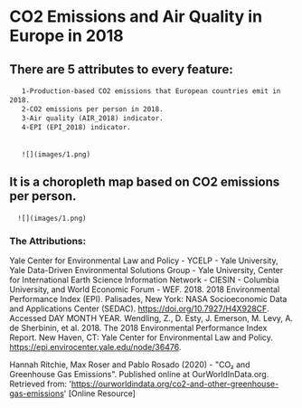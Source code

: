 # CO2 Emissions and Air Quality in Europe in 2018

## There are 5 attributes to every feature:
       1-Production-based CO2 emissions that European countries emit in 2018.
       2-CO2 emissions per person in 2018.
       3-Air quality (AIR_2018) indicator.
       4-EPI (EPI_2018) indicator.
        
        
       ![](images/1.png)
       
     
 ## It is a choropleth map based on CO2 emissions per person.
      
      ![](images/1.png)
      
 ### The Attributions:

Yale Center for Environmental Law and Policy - YCELP - Yale University, Yale Data-Driven Environmental Solutions Group - Yale University, Center for International Earth Science Information Network - CIESIN - Columbia University, and World Economic Forum - WEF. 2018. 2018 Environmental Performance Index (EPI). Palisades, New York: NASA Socioeconomic Data and Applications Center (SEDAC). https://doi.org/10.7927/H4X928CF. Accessed DAY MONTH YEAR.
Wendling, Z., D. Esty, J. Emerson, M. Levy, A. de Sherbinin, et al. 2018. The 2018 Environmental Performance Index Report. New Haven, CT: Yale Center for Environmental Law and Policy. https://epi.envirocenter.yale.edu/node/36476.

Hannah Ritchie, Max Roser and Pablo Rosado (2020) - "CO₂ and Greenhouse Gas Emissions". Published online at OurWorldInData.org. Retrieved from: 'https://ourworldindata.org/co2-and-other-greenhouse-gas-emissions' [Online Resource]
 
